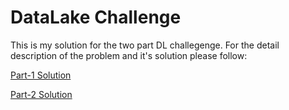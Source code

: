 # DataLake Challenge

This is my solution for the two part DL challegenge. For the detail description of the problem and it's solution please follow:

[Part-1 Solution](/part-1)

[Part-2 Solution](/part-2)

